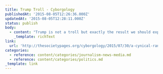```yaml
---
title: Trump Troll - Cyborgology
publishedAt: '2015-08-05T12:26:36.000Z'
updatedAt: '2015-08-05T12:28:11.000Z'
status: publish
body:
  - content: "Trump is not a troll but exactly the result we should expect from our political and media systems:\n\n<ExtendedQuote>\n  Trump is called a troll because he’s said to not be a real candidate running a real campaign, that he’s not playing by the standard rules and not engaging in politics and democracy in good faith. But this is what makes Trump *like* the rest of the candidates and campaigns. That Trump is gaming the election coverage isn’t some kind of unsolvable problem but what such coverage asks for. As the Diana Christensen character says in the film Network (1976),\_“If you’re going to hustle, at least do it right.” The “Trump problem” for journalists is solved the moment we stop presupposing that the rest of the candidates and news coverage is real and in good faith.\n</ExtendedQuote>\n"
    _template: richText
link:
  url: 'http://thesocietypages.org/cyborgology/2015/07/30/a-cynical-rant/'
categories:
  - reference: content/categories/journalism-news-media.md
  - reference: content/categories/politics.md
_template: link
---
```



